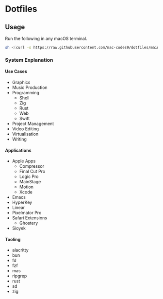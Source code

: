 # Dotfiles 

## Usage

Run the following in any macOS terminal.

``` sh
sh <(curl -s https://raw.githubusercontent.com/mac-codes9/dotfiles/main/scripts/install.sh)
```

### System Explanation
#### Use Cases

- Graphics
- Music Production
- Programming
  - Shell
  - Zig
  - Rust
  - Web
  - Swift
- Project Management
- Video Editing
- Virtualisation 
- Writing

#### Applications 

- Apple Apps
  - Compressor
  - Final Cut Pro
  - Logic Pro
  - MainStage
  - Motion
  - Xcode
- Emacs
- HyperKey
- Linear
- Pixelmator Pro
- Safari Extensions
  - Ghostery 
- Sioyek

#### Tooling

- alacritty
- bun
- fd
- fzf
- mas
- ripgrep
- rust
- sd
- zig
